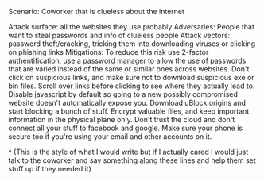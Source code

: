 Scenario: Coworker that is clueless about the internet

Attack surface: all the websites they use probably
Adversaries: People that want to steal passwords and info of clueless people
Attack vectors: password theft/cracking, tricking them into downloading viruses or clicking on phishing links
Mitigations: To reduce this risk use 2-factor authentification, use a password manager to allow the use of passwords that are varied instead of the same or similar ones across websites. Don't click on suspicious links, and make sure not to download suspicious exe or bin files. Scroll over links before clicking to see where they actually lead to. Disable javascript by default so going to a new possibly compromised website doesn't automatically expose you. Download uBlock origins and start blocking a bunch of stuff. Encrypt valuable files, and keep important information in the physical plane only. Don't trust the cloud and don't connect all your stuff to facebook and google. Make sure your phone is secure too if you're using your email and other accounts on it.

^ (This is the style of what I would write but if I actually cared I would just talk to the coworker and say something along these lines and help them set stuff up if they needed it)
